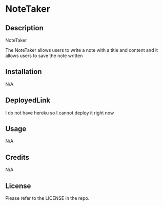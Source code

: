 # NoteTaker

## Description
NoteTaker

The NoteTaker allows users to write a note with a title and content and it allows users to save the note written

## Installation

N/A

## DeployedLink

I do not have heroku so I cannot deploy it right now

## Usage
N/A

## Credits

N/A

## License

Please refer to the LICENSE in the repo.